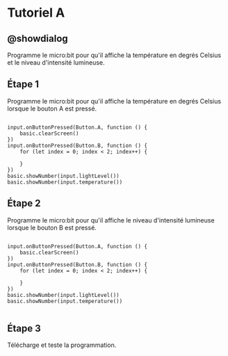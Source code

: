 # Tutoriel A

## @showdialog

Programme le micro:bit pour qu'il affiche la température en degrés Celsius et le niveau d'intensité lumineuse.

## Étape 1

Programme le micro:bit pour qu'il affiche la température en degrés Celsius lorsque le bouton A est pressé.

```blocks

input.onButtonPressed(Button.A, function () {
    basic.clearScreen()
})
input.onButtonPressed(Button.B, function () {
    for (let index = 0; index < 2; index++) {
    	
    }
})
basic.showNumber(input.lightLevel())
basic.showNumber(input.temperature())

```
## Étape 2

Programme le micro:bit pour qu'il affiche le niveau d'intensité lumineuse lorsque le bouton B est pressé.

```blocks

input.onButtonPressed(Button.A, function () {
    basic.clearScreen()
})
input.onButtonPressed(Button.B, function () {
    for (let index = 0; index < 2; index++) {
    	
    }
})
basic.showNumber(input.lightLevel())
basic.showNumber(input.temperature())


```

## Étape 3

Télécharge et teste la programmation.